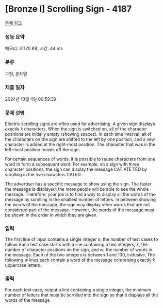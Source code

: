 # [Bronze I] Scrolling Sign - 4187 

[문제 링크](https://www.acmicpc.net/problem/4187) 

### 성능 요약

메모리: 31120 KB, 시간: 44 ms

### 분류

구현, 문자열

### 제출 일자

2024년 10월 4일 00:59:39

### 문제 설명

<p>Electric scrolling signs are often used for advertising. A given sign displays exactly <i>k</i> characters. When the sign is switched on, all of the character positions are initially empty (showing spaces). In each time interval, all of the characters on the sign are shifted to the left by one position, and a new character is added at the right-most position. The character that was in the left-most position moves off the sign.</p>

<p>For certain sequences of words, it is possible to reuse characters from one word to form a subsequent word. For example, on a sign with three character positions, the sign can display the message CAT ATE TED by scrolling in the five characters CATED.</p>

<p>The advertiser has a specific message to show using the sign. The faster the message is displayed, the more people will be able to see the whole message. Therefore, your job is to find a way to display all the words of the message by scrolling in the smallest number of letters. In between showing the words of the message, the sign may display other words that are not considered part of the message. However, the words of the message must be shown in the order in which they are given.</p>

### 입력 

 <p>The first line of input contains a single integer <i>n</i>, the number of test cases to follow. Each test case starts with a line containing a two integers, <i>k</i>, the number of character positions on the sign, and <i>w</i>, the number of words in the message. Each of the two integers is between 1 and 100, inclusive. The following <i>w</i> lines each contain a word of the message comprising exactly <i>k</i> uppercase letters.</p>

### 출력 

 <p>For each test case, output a line containing a single integer, the minimum number of letters that must be scrolled into the sign so that it displays all the words of the message.</p>

